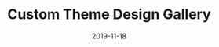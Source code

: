 ---
title: Custom Theme Design Gallery
highlights: A selection of designs that our other customers have created to provide an amazing customized referral experiences for their users.
slug: themes/custom-theme-gallery
sectionType: themes
template: pages/themeGallery.html
date: '2019-11-18'
---